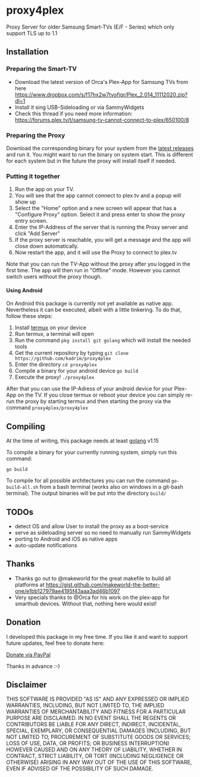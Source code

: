# proxy4plex
Proxy Server for older Samsung Smart-TVs (E/F - Series) which only support TLS up to 1.1

## Installation

### Preparing the Smart-TV

- Download the latest version of Orca's Plex-App for Samsung TVs from here https://www.dropbox.com/s/f17hx2w7tvofjqr/Plex_2.014_11112020.zip?dl=1
- Install it sing USB-Sideloading or via SammyWidgets
- Check this thread if you need more information: https://forums.plex.tv/t/samsung-tv-cannot-connect-to-plex/650100/8

### Preparing the Proxy

Download the corresponding binary for your system from the [latest releases](https://github.com/kadrim/proxy4plex/releases/latest) and run it. You might want to run the binary on system start. This is different for each system but in the future the proxy will install itself if needed.

### Putting it together

1. Run the app on your TV.
2. You will see that the app cannot connect to plex.tv and a popup will show up
3. Select the "Home" option and a new screen will appear that has a "Configure Proxy" option. Select it and press enter to show the proxy entry screen.
4. Enter the IP-Address of the server that is running the Proxy server and click "Add Server"
5. If the proxy server is reachable, you will get a message and the app will close down automatically.
6. Now restart the app, and it will use the Proxy to connect to plex.tv

Note that you can run the TV-App without the proxy after you logged in the first time. The app will then run in "Offline" mode. However you cannot switch users without the proxy though.

#### Using Android

On Android this package is currently not yet available as native app. Nevertheless it can be executed, albeit with a little tinkering. To do that, follow these steps:

1. Install [termux](https://play.google.com/store/apps/details?id=com.termux) on your device
2. Run termux, a terminal will open
3. Run the command `pkg install git golang` which will install the needed tools
4. Get the current repository by typing `git clone https://github.com/kadrim/proxy4plex`
5. Enter the directory `cd proxy4plex`
6. Compile a binary for your android device `go build`
7. Execute the proxy! `./proxy4plex`

After that you can use the IP-Adress of your android device for your Plex-App on the TV. If you close termux or reboot your device you can simply re-run the proxy by starting termux and then starting the proxy via the command `proxy4plex/proxy4plex`

## Compiling

At the time of writing, this package needs at least [golang](https://golang.org/) v1.15

To compile a binary for your currently running system, simply run this command:

`go build`

To compile for all possible architectures you can run the command `go-build-all.sh` from a bash terminal (works also on windows in a git-bash terminal). The output binaries will be put into the directory `build/`

## TODOs

- detect OS and allow User to install the proxy as a boot-service
- serve as sideloading server so no need to manually run SammyWidgets
- porting to Android and iOS as native apps
- auto-update notifications 

## Thanks

- Thanks go out to @makeworld for the great makefile to build all platforms at https://gist.github.com/makeworld-the-better-one/e1bb127979ae4195f43aaa3ad46b1097
- Very specials thanks to @Orca for his work on the plex-app for smarthub devices. Without that, nothing here would exist!

## Donation
I developed this package in my free time. If you like it and want to support future updates, feel free to donate here:

[Donate via PayPal](https://www.paypal.com/donate?hosted_button_id=RDJ8ZWG3GRWE8)

Thanks in advance :-)

## Disclaimer
THIS SOFTWARE IS PROVIDED "AS IS" AND ANY EXPRESSED OR IMPLIED WARRANTIES, INCLUDING, BUT NOT LIMITED TO, THE IMPLIED WARRANTIES OF MERCHANTABILITY AND FITNESS FOR A PARTICULAR PURPOSE ARE DISCLAIMED. IN NO EVENT SHALL THE REGENTS OR CONTRIBUTORS BE LIABLE FOR ANY DIRECT, INDIRECT, INCIDENTAL, SPECIAL, EXEMPLARY, OR CONSEQUENTIAL DAMAGES (INCLUDING, BUT NOT LIMITED TO, PROCUREMENT OF SUBSTITUTE GOODS OR SERVICES; LOSS OF USE, DATA, OR PROFITS; OR BUSINESS INTERRUPTION) HOWEVER CAUSED AND ON ANY THEORY OF LIABILITY, WHETHER IN CONTRACT, STRICT LIABILITY, OR TORT (INCLUDING NEGLIGENCE OR OTHERWISE) ARISING IN ANY WAY OUT OF THE USE OF THIS SOFTWARE, EVEN IF ADVISED OF THE POSSIBILITY OF SUCH DAMAGE.

